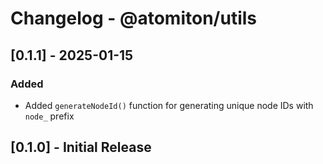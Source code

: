 # Changelog - @atomiton/utils

## [0.1.1] - 2025-01-15

### Added
- Added `generateNodeId()` function for generating unique node IDs with `node_` prefix

## [0.1.0] - Initial Release
